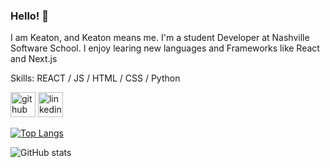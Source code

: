 ### Hello! 👋
I am Keaton, and Keaton means me.
I'm a student Developer at Nashville Software School. I enjoy learing new languages and Frameworks like React and Next.js

Skills: REACT / JS / HTML / CSS / Python
 


[<img src='https://cdn.jsdelivr.net/npm/simple-icons@3.0.1/icons/github.svg' alt='github' height='40'>](https://github.com/Klaw47)  [<img src='https://cdn.jsdelivr.net/npm/simple-icons@3.0.1/icons/linkedin.svg' alt='linkedin' height='40'>](https://www.linkedin.com/in/keatonlaw/)  

[![Top Langs](https://github-readme-stats.vercel.app/api/top-langs/?username=Klaw47)](https://github.com/anuraghazra/github-readme-stats)

![GitHub stats](https://github-readme-stats.vercel.app/api?username=Klaw47&show_icons=true)  

